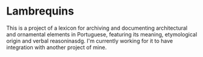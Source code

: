 # Lambrequins
This is a project of a lexicon for archiving and documenting architectural and ornamental elements in Portuguese, featuring its meaning, etymological origin and verbal reasoninasdg.
I'm currently working for it to have integration with another project of mine.
